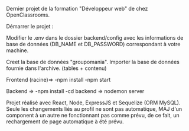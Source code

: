 Dernier projet de la formation "Développeur web" de chez OpenClassrooms.

Démarrer le projet : 

Modifier le .env dans le dossier backend/config avec les informations de base de données (DB_NAME et DB_PASSWORD) correspondant à votre machine.

Creet la base de données "groupomania".
Importer la base de données fournie dans l'archive. (tables + contenu)

Frontend (racine)=>
-npm install
-npm start

Backend => 
-npm install
-cd backend => nodemon server

Projet réalisé avec React, Node, ExpressJS et Sequelize (ORM MySQL).
Seule les changements liés au profil ne sont pas automatique, MAJ d'un component à un autre ne fonctionnant pas comme prévu, de ce fait, un rechargement de page automatique à été prévu.
